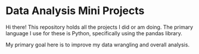 <h1> Data Analysis Mini Projects </h1> 

Hi there! This repository holds all the projects I did or am doing. The primary language I use for these is Python, specifically using the pandas library. 

My primary goal here is to improve my data wrangling and overall analysis. 
